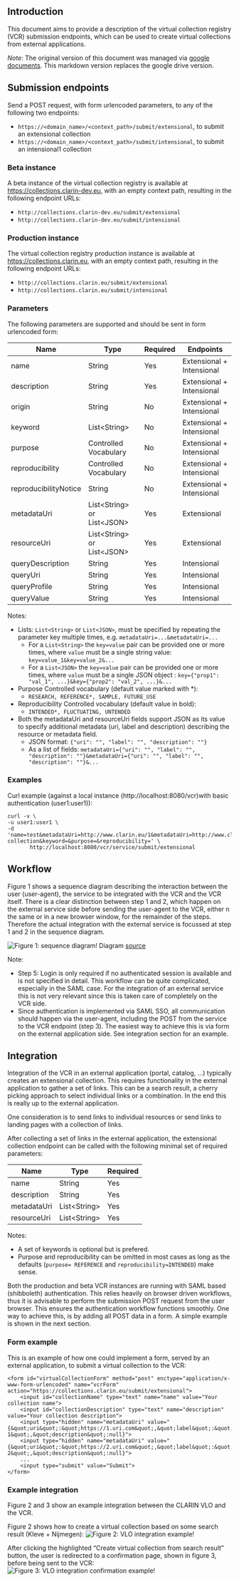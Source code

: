 ## Introduction
This document aims to provide a description of the virtual collection registry (VCR) submission endpoints, which can be used to create virtual collections from external applications.

_Note_: The original version of this document was managed via [google documents](https://docs.google.com/document/d/1HYNDhtNIamcNP3kQg4IgLhcOk7uH60Ij5PJVksJLADM/). This markdown version
replaces the google drive version.

## Submission endpoints
Send a POST request, with form urlencoded parameters, to any of the following two endpoints:
* `https://<domain_name>/<context_path>/submit/extensional`, to submit an extensional collection
* `https://<domain_name>/<context_path>/submit/intensional`, to submit an intensional1 collection

### Beta instance
A beta instance of the virtual collection registry is available at https://collections.clarin-dev.eu, with an empty context path, resulting in the following endpoint URLs:
* `http://collections.clarin-dev.eu/submit/extensional` 
* `http://collections.clarin-dev.eu/submit/intensional` 

### Production instance
The virtual collection registry production instance is available at https://collections.clarin.eu, with an empty context path, resulting in the following endpoint URLs:
* `http://collections.clarin.eu/submit/extensional` 
* `http://collections.clarin.eu/submit/intensional`

### Parameters
The following parameters are supported and should be sent in form urlencoded form:

| Name | Type | Required | Endpoints |
|------|------|----------|-----------|
| name  | String | Yes | Extensional + Intensional |
| description | String | Yes |Extensional + Intensional |
| origin | String | No |Extensional + Intensional |
| keyword | List&lt;String&gt; | No | Extensional + Intensional |
| purpose | Controlled Vocabulary | No | Extensional + Intensional |
| reproducibility | Controlled Vocabulary | No | Extensional + Intensional |
| reproducibilityNotice | String | No | Extensional + Intensional |
| metadataUri | List&lt;String&gt; or List&lt;JSON&gt; | Yes | Extensional |
| resourceUri | List&lt;String&gt; or List&lt;JSON&gt; | Yes | Extensional |
| queryDescription | String | Yes | Intensional |
| queryUri | String | Yes | Intensional |
| queryProfile | String | Yes | Intensional |
| queryValue | String | Yes | Intensional |

Notes:

* Lists: `List<String>` or `List<JSON>`, must be specified by repeating the parameter key multiple times, e.g. `metadataUri=...&metadataUri=...`
  * For a `List<String>` the `key=value` pair can be provided one or more times, where `value` must be a single string value: 
  `key=value_1&key=value_2&...`
  * For a `List<JSON>` the `key=value` pair can be provided one or more times, where `value` must be a single JSON object :
  `key={"prop1": "val_1", ...}&key={"prop2": "val_2", ...}&...`
* Purpose Controlled vocabulary (default value marked with *): 
  * `RESEARCH, REFERENCE*, SAMPLE, FUTURE_USE`
* Reproducibility Controlled vocabulary (default value in bold): 
  * `INTENDED*, FLUCTUATING, UNTENDED`
* Both the metadataUri and resourceUri fields support JSON as its value to specify additional metadata (uri, label and description) describing the resource or metadata field.
  * JSON format: `{"uri": "", "label": "", "description": ""}`
  * As a list of fields: `metadataUri={"uri": "", "label": "", "description": ""}&metadataUri={"uri": "", "label": "", "description": ""}&...`

### Examples
Curl example (against a local instance (http://localhost:8080/vcr)with basic authentication (user1:user1)):

```
curl -v \
-u user1:user1 \
-d 'name=test&metadataUri=http://www.clarin.eu/1&metadataUri=http://www.clarin.eu/2&resourceUri=http://www.clarin.eu/&&description=test-collection&keyword=&purpose=&reproducibility=' \
       http://localhost:8080/vcr/service/submit/extensional
```

## Workflow

Figure 1 shows a sequence diagram describing the interaction between the user (user-agent), the service to be integrated with the VCR and the VCR itself. There is a clear distinction between step 1 and 2, which happen on the external service side before sending the user-agent to the VCR, either n the same or in a new browser window, for the remainder of the steps. Therefore the actual integration with the external service is focussed at step 1 and 2 in the sequence diagram. 

![Figure 1: sequence diagram!](./vcr_integration_workflow_sequence_diagram.png "Figure 1: sequence diagram")
Diagram [source](https://www.websequencediagrams.com/?lz=dGl0bGUgVkNSIEludGVncmF0aW9uIHdvcmtmbG93CgpVc2VyLWFnZW50LT5TZXJ2aWNlOiAxLiBzZWxlY3QgcmVzb3VyY2VzIGFuZCBjcmVhdGUgY29sbGVjdGlvbgoALActPgA-CjogMi4gSFRUUCAyMDAgT0sAVg1WQ1I6IDMuIFBPU1Qgd2l0aCBwYXJhbWV0ZXJzIHRvIFZDUgpWQ1IAIgdQcm9jZXNzIDQuIGlucHV0AIEABXN0b3JlIGluIHNlc3Npb24AJQs1LiBMb2dpAAcMNi4gUmVkaXJlY3QgdG8AgTALAIFHBmlvbiBwYWdlIABwBgCBOgw3AIE7C29rIG9yAIFPBmVycm9yICg0eHggb3IgNXh4KQ&s=default)

Note:
* Step 5: Login is only required if no authenticated session is available and is not specified in detail. This workflow can be quite complicated, especially in the SAML case. For the integration of an external service this is not very relevant since this is taken care of completely on the VCR side.
* Since authentication is implemented via SAML SSO, all communication should happen via the user-agent, including the POST from the service to the VCR endpoint (step 3). The easiest way to achieve this is via form on the external application side. See integration section for an example.

## Integration

Integration of the VCR in an external application (portal, catalog, …) typically creates an extensional collection. This 
requires functionality in the external application to gather a set of links. This can be a search result, a cherry picking 
approach to select individual links or a combination. In the end this is really up to the external application.

One consideration is to send links to individual resources or send links to landing pages with a collection of links. 

After collecting a set of links in the external application, the extensional collection endpoint can be called with the 
following minimal set of required parameters:

| Name | Type | Required |
|------|------|----------|
| name | String | Yes |
| description | String | Yes |
| metadataUri | List&lt;String&gt; | Yes |
| resourceUri | List&lt;String&gt; | Yes |

Notes:
* A set of keywords is optional but is prefered.
* Purpose and reproducibility can be omitted in most cases as long as the defaults (`purpose= REFERENCE` and `reproducibility=INTENDED`) make sense.

Both the production and beta VCR instances are running with SAML based (shibboleth) authentication. This relies heavily
on browser driven workflows, thus it is advisable to perform the submission POST request from the user browser. This ensures
the authentication workflow functions smoothly. One way to achieve this, is by adding all POST data in a form. A simple example
is shown in the next section.

### Form example

This is an example of how one could implement a form, served by an external application, to submit a virtual collection to the VCR:
```
<form id="virtualCollectionForm" method="post" enctype="application/x-www-form-urlencoded" name="vcrForm" action="https://collections.clarin.eu/submit/extensional"> 
    <input id="collectionName" type="text" name="name" value="Your collection name">
    <input id="collectionDescription" type="text" name="description" value="Your collection description">
    <input type="hidden" name="metadataUri" value="{&quot;uri&quot;:&quot;https://1.uri.com&quot;,&quot;label&quot;:&quot;uri 1&quot;,&quot;description&quot;:null}">         
    <input type="hidden" name="metadataUri" value="{&quot;uri&quot;:&quot;https://2.uri.com&quot;,&quot;label&quot;:&quot;uri 2&quot;,&quot;description&quot;:null}">
    ...             
    <input type="submit" value="Submit">
</form>
```

### Example integration

Figure 2 and 3 show an example integration between the CLARIN VLO and the VCR. 

Figure 2 shows how to create a virtual collection based on some search result (Kleve + Nijmegen):
![Figure 2: VLO integration example!](./vcr_integration_example_1.png "Figure 2: VLO integration example")

 After clicking the highlighted “Create virtual collection from search result” button, the user is redirected to a confirmation page, shown in figure 3, before being sent to the VCR:
![Figure 3: VLO integration confirmation example!](./vcr_integration_example_2.png "Figure 2: VLO integration confirmation example")

